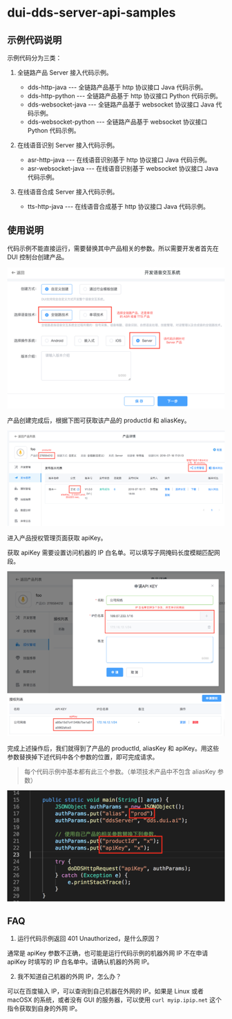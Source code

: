 # dui-dds-server-api-samples

## 示例代码说明

示例代码分为三类：

1. 全链路产品 Server 接入代码示例。

    * dds-http-java --- 全链路产品基于 http 协议接口 Java 代码示例。
    * dds-http-python --- 全链路产品基于 http 协议接口 Python 代码示例。
    * dds-websocket-java --- 全链路产品基于 websocket 协议接口 Java 代码示例。
    * dds-websocket-python --- 全链路产品基于 websocket 协议接口 Python 代码示例。

2. 在线语音识别 Server 接入代码示例。

    * asr-http-java --- 在线语音识别基于 http 协议接口 Java 代码示例。
    * asr-websocket-java --- 在线语音识别基于 websocket 协议接口 Java 代码示例。

3. 在线语音合成 Server 接入代码示例。

    * tts-http-java --- 在线语音合成基于 http 协议接口 Java 代码示例。

## 使用说明

代码示例不能直接运行，需要替换其中产品相关的参数。所以需要开发者首先在 DUI 控制台创建产品。

![产品创建](./images/2.png)

产品创建完成后，根据下图可获取该产品的 productId 和 aliasKey。

![产品信息](./images/3.png)

进入产品授权管理页面获取 apiKey。

获取 apiKey 需要设置访问机器的 IP 白名单。可以填写子网掩码长度模糊匹配网段。

![申请 apiKey](./images/4.png)
![拷贝 apiKey](./images/5.png)

完成上述操作后，我们就得到了产品的 productId, aliasKey 和 apiKey。用这些参数替换掉下述代码中各个参数的位置，即可完成请求。

> 每个代码示例中基本都有此三个参数。（单项技术产品中不包含 aliasKey 参数）

![参数替换](./images/1.png)

## FAQ

1. 运行代码示例返回 401 Unauthorized，是什么原因？

通常是 apiKey 参数不正确，也可能是运行代码示例的机器外网 IP 不在申请 apiKey 时填写的 IP 白名单中。请确认机器的外网 IP。

2. 我不知道自己机器的外网 IP，怎么办？

可以在百度输入 IP，可以查询到自己机器在外网的 IP。如果是 Linux 或者 macOSX 的系统，或者没有 GUI 的服务器，可以使用 `curl myip.ipip.net` 这个指令获取到自身的外网 IP。
